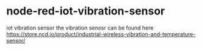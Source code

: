 # node-red-iot-vibration-sensor
iot vibration sensor
the vibration senosr can be found here
https://store.ncd.io/product/industrial-wireless-vibration-and-temperature-sensor/
